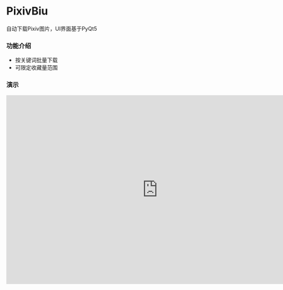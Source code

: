 # PixivBiu
自动下载Pixiv图片，UI界面基于PyQt5

### 功能介绍

* 按关键词批量下载
* 可限定收藏量范围

### 演示

<iframe src="http://pan.duiai.cc/views/v_player.php?key=8bf4b1a35d64374acb824c799eaa66c9&w=800&h=500" width="800" height="500" scrolling="no" frameborder="0"></iframe>

